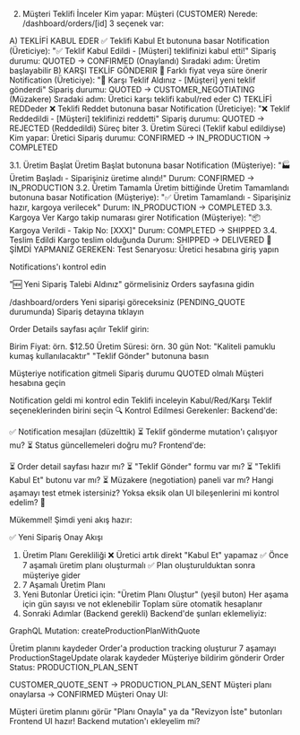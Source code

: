 2. Müşteri Teklifi İnceler
   Kim yapar: Müşteri (CUSTOMER)
   Nerede: /dashboard/orders/[id]
   3 seçenek var:

A) TEKLİFİ KABUL EDER ✅
Teklifi Kabul Et butonuna basar
Notification (Üreticiye): "✅ Teklif Kabul Edildi - [Müşteri] teklifinizi kabul etti!"
Sipariş durumu: QUOTED → CONFIRMED (Onaylandı)
Sıradaki adım: Üretim başlayabilir
B) KARŞI TEKLİF GÖNDERIR 💬
Farklı fiyat veya süre önerir
Notification (Üreticiye): "💬 Karşı Teklif Aldınız - [Müşteri] yeni teklif gönderdi"
Sipariş durumu: QUOTED → CUSTOMER_NEGOTIATING (Müzakere)
Sıradaki adım: Üretici karşı teklifi kabul/red eder
C) TEKLİFİ REDDeder ❌
Teklifi Reddet butonuna basar
Notification (Üreticiye): "❌ Teklif Reddedildi - [Müşteri] teklifinizi reddetti"
Sipariş durumu: QUOTED → REJECTED (Reddedildi)
Süreç biter 3. Üretim Süreci (Teklif kabul edildiyse)
Kim yapar: Üretici
Sipariş durumu: CONFIRMED → IN_PRODUCTION → COMPLETED

3.1. Üretim Başlat
Üretim Başlat butonuna basar
Notification (Müşteriye): "🏭 Üretim Başladı - Siparişiniz üretime alındı!"
Durum: CONFIRMED → IN_PRODUCTION
3.2. Üretim Tamamla
Üretim bittiğinde Üretim Tamamlandı butonuna basar
Notification (Müşteriye): "✅ Üretim Tamamlandı - Siparişiniz hazır, kargoya verilecek"
Durum: IN_PRODUCTION → COMPLETED
3.3. Kargoya Ver
Kargo takip numarası girer
Notification (Müşteriye): "📦 Kargoya Verildi - Takip No: [XXX]"
Durum: COMPLETED → SHIPPED
3.4. Teslim Edildi
Kargo teslim olduğunda
Durum: SHIPPED → DELIVERED
🎯 ŞİMDİ YAPMANIZ GEREKEN:
Test Senaryosu:
Üretici hesabına giriş yapın

Notifications'ı kontrol edin

"🆕 Yeni Sipariş Talebi Aldınız" görmelisiniz
Orders sayfasına gidin

/dashboard/orders
Yeni siparişi göreceksiniz (PENDING_QUOTE durumunda)
Sipariş detayına tıklayın

Order Details sayfası açılır
Teklif girin:

Birim Fiyat: örn. $12.50
Üretim Süresi: örn. 30 gün
Not: "Kaliteli pamuklu kumaş kullanılacaktır"
"Teklif Gönder" butonuna basın

Müşteriye notification gitmeli
Sipariş durumu QUOTED olmalı
Müşteri hesabına geçin

Notification geldi mi kontrol edin
Teklifi inceleyin
Kabul/Red/Karşı Teklif seçeneklerinden birini seçin
🔍 Kontrol Edilmesi Gerekenler:
Backend'de:

✅ Notification mesajları (düzelttik)
⏳ Teklif gönderme mutation'ı çalışıyor mu?
⏳ Status güncellemeleri doğru mu?
Frontend'de:

⏳ Order detail sayfası hazır mı?
⏳ "Teklif Gönder" formu var mı?
⏳ "Teklifi Kabul Et" butonu var mı?
⏳ Müzakere (negotiation) paneli var mı?
Hangi aşamayı test etmek istersiniz? Yoksa eksik olan UI bileşenlerini mi kontrol edelim? 🚀

Mükemmel! Şimdi yeni akış hazır:

✅ Yeni Sipariş Onay Akışı

1. Üretim Planı Gerekliliği
   ❌ Üretici artık direkt "Kabul Et" yapamaz
   ✅ Önce 7 aşamalı üretim planı oluşturmalı
   ✅ Plan oluşturulduktan sonra müşteriye gider
2. 7 Aşamalı Üretim Planı
3. Yeni Butonlar
   Üretici için: "Üretim Planı Oluştur" (yeşil buton)
   Her aşama için gün sayısı ve not eklenebilir
   Toplam süre otomatik hesaplanır
4. Sonraki Adımlar (Backend gerekli)
   Backend'de şunları eklemeliyiz:

GraphQL Mutation: createProductionPlanWithQuote

Üretim planını kaydeder
Order'a production tracking oluşturur
7 aşamayı ProductionStageUpdate olarak kaydeder
Müşteriye bildirim gönderir
Order Status: PRODUCTION_PLAN_SENT

CUSTOMER_QUOTE_SENT → PRODUCTION_PLAN_SENT
Müşteri planı onaylarsa → CONFIRMED
Müşteri Onay UI:

Müşteri üretim planını görür
"Planı Onayla" ya da "Revizyon İste" butonları
Frontend UI hazır! Backend mutation'ı ekleyelim mi?
